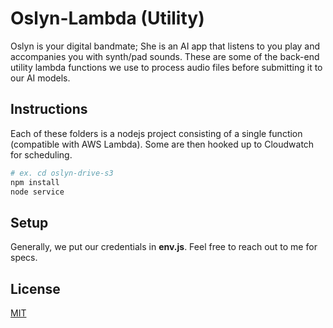 # Oslyn-Lambda (Utility)

Oslyn is your digital bandmate; She is an AI app that listens to you play and accompanies you with synth/pad sounds. These are some of the back-end utility lambda functions we use to process audio files before submitting it to our AI models.

## Instructions

Each of these folders is a nodejs project consisting of a single function (compatible with AWS Lambda). Some are then hooked up to Cloudwatch for scheduling.

```bash
# ex. cd oslyn-drive-s3
npm install
node service
```

## Setup
Generally, we put our credentials in **env.js**. Feel free to reach out to me for specs.

## License
[MIT](https://choosealicense.com/licenses/mit/)